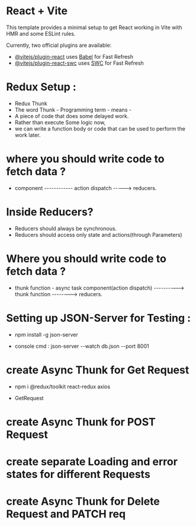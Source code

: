 # React + Vite

This template provides a minimal setup to get React working in Vite with HMR and some ESLint rules.

Currently, two official plugins are available:

- [@vitejs/plugin-react](https://github.com/vitejs/vite-plugin-react/blob/main/packages/plugin-react/README.md) uses [Babel](https://babeljs.io/) for Fast Refresh
- [@vitejs/plugin-react-swc](https://github.com/vitejs/vite-plugin-react-swc) uses [SWC](https://swc.rs/) for Fast Refresh

# Redux Setup :

- Redux Thunk
- The word Thunk - Programming term - means -
- A piece of code that does some delayed work.
- Rather than execute Some logic now,
- we can write a function body or code that can be used to perform the work later.

# where you should write code to fetch data ?

- component ------------ action dispatch -----> reducers.

# Inside Reducers?

- Reducers should always be synchronous.
- Reducers should access only state and actions(through Parameters)

# Where you should write code to fetch data ?

- thunk function - async task
  component(action dispatch) ----------> thunk function --------> reducers.

# Setting up JSON-Server for Testing :

- npm install -g json-server

- console cmd : json-server --watch db.json --port 8001

# create Async Thunk for Get Request

- npm i @redux/toolkit react-redux axios

- GetRequest

# create Async Thunk for POST Request

# create separate Loading and error states for different Requests

# create Async Thunk for Delete Request and PATCH req
